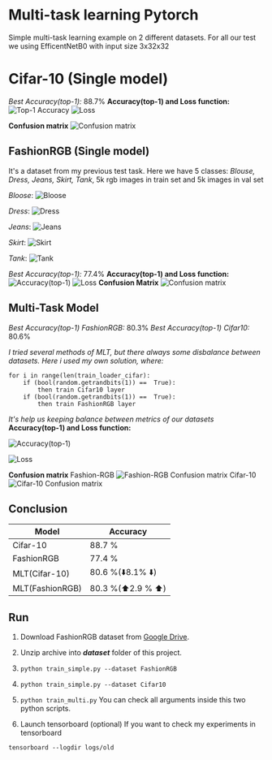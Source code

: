 
# Multi-task learning Pytorch
Simple multi-task learning example on 2 different datasets.
For all our test we using EfficentNetB0 with input size 3x32x32

# Cifar-10 (Single model)
*Best Accuracy(top-1):* 88.7%
**Accuracy(top-1) and Loss function:**
![Top-1 Accuracy](https://i.imgur.com/QQHZSy7.png)
![Loss](https://i.imgur.com/skHlZlU.png)

**Confusion matrix**
![Confusion matrix](https://i.imgur.com/BXZGaw4.png)

## FashionRGB (Single model)
It's a dataset from my previous test task.
Here we have 5 classes: *Blouse, Dress, Jeans, Skirt, Tank*,
5k rgb images in train set and 5k images in val set

*Bloose*:
![Bloose](https://i.imgur.com/tXmYd1h.jpg)

*Dress*:
![Dress](https://i.imgur.com/XIY11zh.jpg)

*Jeans*:
![Jeans](https://i.imgur.com/YFFSPhs.jpg)

*Skirt*:
![Skirt](https://i.imgur.com/p37IxCg.jpg)

*Tank*:
![Tank](https://i.imgur.com/6sLSHsL.jpg)

*Best Accuracy(top-1):* 77.4%
**Accuracy(top-1) and Loss function:**
![Accuracy(top-1)](https://i.imgur.com/kpTzril.png)
![Loss](https://i.imgur.com/r71lPgJ.png)
**Confusion Matrix**
![Confusion matrix](https://i.imgur.com/UopLddi.png)

## Multi-Task Model
*Best Accuracy(top-1) FashionRGB:* 80.3%
*Best Accuracy(top-1) Cifar10:* 80.6%

*I tried several methods of MLT, but there always some disbalance between datasets. Here i used my own solution, where:*

    for i in range(len(train_loader_cifar):
	    if (bool(random.getrandbits(1)) ==  True):
		    then train Cifar10 layer
	    if (bool(random.getrandbits(1)) ==  True):
		    then train FashionRGB layer
*It's help us keeping balance between metrics of our datasets*
**Accuracy(top-1) and Loss function:**

![Accuracy(top-1)](https://i.imgur.com/Psmtl5G.png)

![Loss](https://i.imgur.com/UFPpTAa.png)

**Confusion matrix**
Fashion-RGB
![Fashion-RGB Confusion matrix](https://i.imgur.com/jBJVRB9.png)
Cifar-10
![Cifar-10 Confusion matrix](https://i.imgur.com/qaI1eh9.png)

## Conclusion
| Model|Accuracy|
|--|--|
| Cifar-10 |88.7 %|
|FashionRGB|77.4 %|
|MLT(Cifar-10)|80.6 %(⬇️8.1% ⬇️)|
|MLT(FashionRGB)|80.3 %(⬆️2.9 % ⬆️)|

## Run
1. Download FashionRGB dataset from [Google Drive](https://drive.google.com/open?id=14X2KGG_ov0jG04DM2e8xK0AXeBOtnmSS).

2. Unzip archive into ***dataset*** folder of this project.
3. `python train_simple.py --dataset FashionRGB`
 4. `python train_simple.py --dataset Cifar10`
 5. `python train_multi.py`
You can check all arguments inside this two python scripts.
5. Launch tensorboard (optional)
If you want to check my experiments in tensorboard
``` 
tensorboard --logdir logs/old
```

